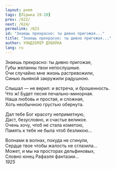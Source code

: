 ```yaml
---
layout: poem
tags: [Лірыка 19-20]
prev: /622/
next: /624/
permalink: /623
id: "Знаешь прекрасно: ты дивно пригожая..."
title: "Знаешь прекрасно: ты дивно пригожая..."
author: УЛАДЗІМІР ДУБОЎКА
lang: ru
---
```



Знаешь прекрасно: ты дивно пригожая,  
Губы желанны твои непослушные.  
Очи случайно мне жизнь растревожили,  
Синью льняной закружили радушною.  

Слышал — не верил: и встреча, и брошенность.  
Что ж! Будет песня печально-минорная.  
Наша любовь и простая, и сложная,  
Хоть необычною грустью обернута.  

Дал тебе Бог красоту неприметную,  
Даст, безусловно, и счастье великое.  
Очень хочу, чтоб не стала кометою,  
Память к тебе не была чтоб безликою...  

Волнами в волнах, покуда не сгинули,  
Сердце твое чтобы жалость не сглазила...  
Может, и мы на просторах дельфиновых,  
Словно юнец Рафаэля фантазии...  
*1925*  
